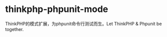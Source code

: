 thinkphp-phpunit-mode
=====================

ThinkPHP的模式扩展，为phpunit命令行测试而生。Let ThinkPHP &amp; Phpunit be together.
